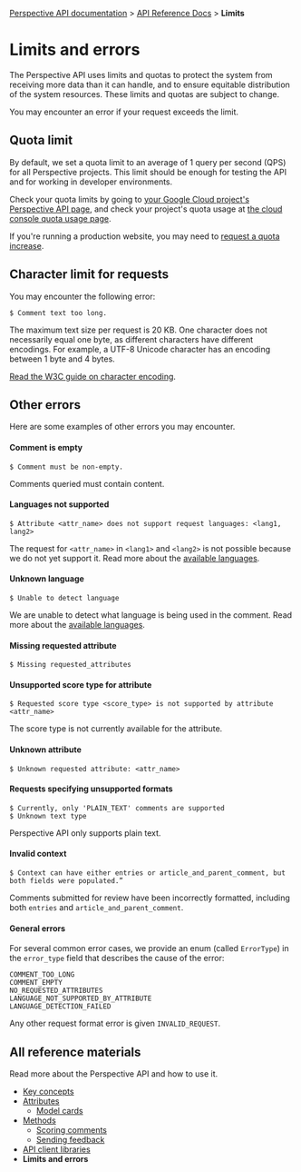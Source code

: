 [Perspective API documentation](../README.md) > [API Reference Docs](README.md) > **Limits**

# Limits and errors

The Perspective API uses limits and quotas to protect the system from receiving
more data than it can handle, and to ensure equitable distribution of the
system resources. These limits and quotas are subject to change.

You may encounter an error if your request exceeds the limit.

## Quota limit

By default, we set a quota limit to an average of 1 query per second (QPS) for
all Perspective projects. This limit should be enough for testing the API and
for working in developer environments.

Check your quota limits by going to
[your Google Cloud project's Perspective API page](https://console.cloud.google.com/apis/api/commentanalyzer.googleapis.com/quotas),
and check your project's quota usage at
[the cloud console quota usage page](https://console.cloud.google.com/iam-admin/quotas).

If you're running a production website, you may need to
[request a quota increase](https://support.perspectiveapi.com/s/request-quota-increase).

## Character limit for requests

You may encounter the following error:

```
$ Comment text too long.
```

The maximum text size per request is 20 KB. One character does not
necessarily equal one byte, as different characters have different encodings.
For example, a UTF-8 Unicode character has an encoding between 1 byte and 4
bytes.

[Read the W3C guide on character encoding](https://www.w3.org/International/questions/qa-what-is-encoding).


## Other errors

Here are some examples of other errors you may encounter.

#### Comment is empty

```
$ Comment must be non-empty.
```

Comments queried must contain content.

#### Languages not supported

```
$ Attribute <attr_name> does not support request languages: <lang1, lang2>
```

The request for `<attr_name>` in `<lang1>` and `<lang2>` is not possible
because we do not yet support it. Read more about the
[available languages](models.md#specifying-language).

#### Unknown language

```
$ Unable to detect language
```

We are unable to detect what language is being used in the comment. Read more
about the [available languages](models.md#specifying-language).


#### Missing requested attribute

```
$ Missing requested_attributes
```

#### Unsupported score type for attribute

```
$ Requested score type <score_type> is not supported by attribute <attr_name>
```

The score type is not currently available for the attribute.

#### Unknown attribute

```
$ Unknown requested attribute: <attr_name>
```

#### Requests specifying unsupported formats

```
$ Currently, only 'PLAIN_TEXT' comments are supported
$ Unknown text type
```

Perspective API only supports plain text.

#### Invalid context

```
$ Context can have either entries or article_and_parent_comment, but both fields were populated.”
```

Comments submitted for review have been incorrectly formatted, including both `entries` and `article_and_parent_comment`.


#### General errors

For several common error cases, we provide an enum (called `ErrorType`) in the
`error_type` field that describes the cause of the error:

``` 
COMMENT_TOO_LONG
COMMENT_EMPTY
NO_REQUESTED_ATTRIBUTES
LANGUAGE_NOT_SUPPORTED_BY_ATTRIBUTE 
LANGUAGE_DETECTION_FAILED
```

Any other request format error is given `INVALID_REQUEST`.


## All reference materials

Read more about the Perspective API and how to use it.

* [Key concepts](key-concepts.md)
* [Attributes](models.md)
   * [Model cards](model-cards/README.md)
* [Methods](methods.md)
   * [Scoring comments](methods.md#scoring-comments-analyzecomment)
   * [Sending feedback](methods.md#sending-feedback-suggestcommentscore)
* [API client libraries](clients.md)
* **Limits and errors**
